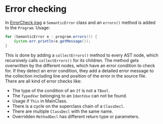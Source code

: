 # Error checking
In [ErrorCheck.jrag](/minijava/ErrorCheck.jrag) a `SemanticError` class
and an `errors()` method is added to the `Program`. Usage:
```java
for (SemanticError e : program.errors()) {
    System.err.println(e.getMessage());
}
```

This is done by adding a `collectErrors()` method to every AST node, which recursively calls `collectErrors()` for its children. The method gets overwritten by the different nodes, which have an error condition to check for. If they detect an error condition, they add a detailed error message to the collection including line and position of the error in the source file. There are all kind of error checks like:

+ The type of the condition of an `If` is not a `TBool`.
+ The `TypedVar` belonging to an `IdentUse` can not be found.
+ Usage if `This` in MainClass.
+ There is a cycle on the superclass chain of a `ClassDecl`.
+ There are multiple `ClassDecl` with the same name.
+ Overridden `MethodDecl` has different return type or parameters.
